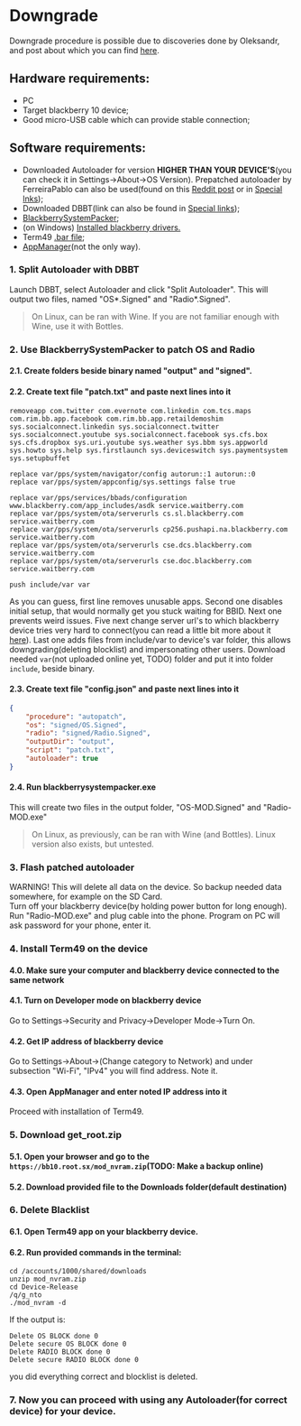 # Downgrade

Downgrade procedure is possible due to discoveries done by Oleksandr, and post about which you can find [here](https://bb10.root.sx).

## Hardware requirements:
* PC
* Target blackberry 10 device;
* Good micro-USB cable which can provide stable connection;

## Software requirements:
* Downloaded Autoloader for version **HIGHER THAN YOUR DEVICE'S**(you can check it in Settings->About->OS Version). Prepatched autoloader by FerreiraPablo can also be used(found on this [Reddit post](https://www.reddit.com/r/blackberry/comments/1iohop2/blackberry_os_1033_clean_r2_for_all_devices/) or in [Special lnks](./special_links.md));
* Downloaded DBBT(link can also be found in [Special links](./special_links.md));
* [BlackberrySystemPacker](https://github.com/FerreiraPablo/BlackberrySystemPacker);
* (on Windows) [Installed blackberry drivers.](https://lunarproject.org/archive/BlackBerry%2010/Desktop%20Software/Official%20Desktop%20Software/BlackBerryDesktopSoftware_1.2.0.52_B59.exe)
* Term49 [.bar file](https://github.com/BerryFarm/Term49/releases/download/0.4.1.7/Term49.bar);
* [AppManager](https://lunarproject.org/archive/BlackBerry%2010/Desktop%20Software/App%20Manager/)(not the only way).

### 1. Split Autoloader with DBBT
Launch DBBT, select Autoloader and click "Split Autoloader". This will output two files, named "OS*.Signed" and "Radio*.Signed".

> On Linux, can be ran with Wine. If you are not familiar enough with Wine, use it with Bottles.

###  2. Use BlackberrySystemPacker to patch OS and Radio
#### 2.1. Create folders beside binary named "output" and "signed".
#### 2.2. Create text file "patch.txt" and paste next lines into it
```
removeapp com.twitter com.evernote com.linkedin com.tcs.maps com.rim.bb.app.facebook com.rim.bb.app.retaildemoshim sys.socialconnect.linkedin sys.socialconnect.twitter sys.socialconnect.youtube sys.socialconnect.facebook sys.cfs.box sys.cfs.dropbox sys.uri.youtube sys.weather sys.bbm sys.appworld sys.howto sys.help sys.firstlaunch sys.deviceswitch sys.paymentsystem sys.setupbuffet

replace var/pps/system/navigator/config autorun::1 autorun::0
replace var/pps/system/appconfig/sys.settings false true

replace var/pps/services/bbads/configuration www.blackberry.com/app_includes/asdk service.waitberry.com
replace var/pps/system/ota/serverurls cs.sl.blackberry.com service.waitberry.com
replace var/pps/system/ota/serverurls cp256.pushapi.na.blackberry.com service.waitberry.com
replace var/pps/system/ota/serverurls cse.dcs.blackberry.com service.waitberry.com
replace var/pps/system/ota/serverurls cse.doc.blackberry.com service.waitberry.com

push include/var var
```
As you can guess, first line removes unusable apps. Second one disables initial setup, that would normally get you stuck waiting for BBID. Next one prevents weird issues. Five next change server url's to which blackberry device tries very hard to connect(you can read a little bit more about it [here](https://sizeof.cat/post/blackberry-battery-problem/)). Last one adds files from include/var to device's var folder, this allows downgrading(deleting blocklist) and impersonating other users. Download needed `var`(not uploaded online yet, TODO) folder and put it into folder `include`, beside binary.

#### 2.3. Create text file "config.json" and paste next lines into it
```json
{
    "procedure": "autopatch",
    "os": "signed/OS.Signed",
    "radio": "signed/Radio.Signed",
    "outputDir": "output",
    "script": "patch.txt",
    "autoloader": true
}
```

#### 2.4. Run blackberrysystempacker.exe
This will create two files in the output folder, "OS-MOD.Signed" and "Radio-MOD.exe"

> On Linux, as previously, can be ran with Wine (and Bottles). Linux version also exists, but untested.

### 3. Flash patched autoloader
<div class="warning">
WARNING! This will delete all data on the device. So backup needed data somewhere, for example on the SD Card.
</div>
Turn off your blackberry device(by holding power button for long enough). Run "Radio-MOD.exe" and plug cable into the phone. Program on PC will ask password for your phone, enter it.

### 4. Install Term49 on the device
#### 4.0. Make sure your computer and blackberry device connected to the same network
#### 4.1. Turn on Developer mode on blackberry device
Go to Settings->Security and Privacy->Developer Mode->Turn On.
#### 4.2. Get IP address of blackberry device
Go to Settings->About->(Change category to Network) and under subsection "Wi-Fi", "IPv4" you will find address. Note it.
#### 4.3. Open AppManager and enter noted IP address into it
Proceed with installation of Term49.

### 5. Download get_root.zip
#### 5.1. Open your browser and go to the `https://bb10.root.sx/mod_nvram.zip`(TODO: Make a backup online)
#### 5.2. Download provided file to the Downloads folder(default destination)

### 6. Delete Blacklist
#### 6.1. Open Term49 app on your blackberry device.
#### 6.2. Run provided commands in the terminal:
```
cd /accounts/1000/shared/downloads
unzip mod_nvram.zip
cd Device-Release
/q/g_nto
./mod_nvram -d
```
If the output is:
```
Delete OS BLOCK done 0
Delete secure OS BLOCK done 0
Delete RADIO BLOCK done 0
Delete secure RADIO BLOCK done 0
```
you did everything correct and blocklist is deleted.

### 7. Now you can proceed with using any Autoloader(for correct device) for your device.
